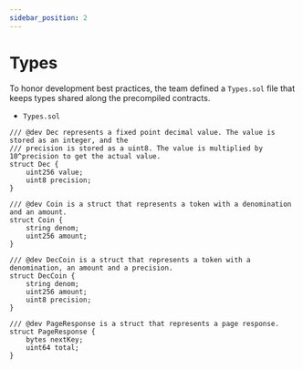 ```yaml
---
sidebar_position: 2
---
```


# Types

To honor development best practices,
the team defined a `Types.sol` file that keeps types shared along the precompiled contracts.

- `Types.sol`

```solidity
/// @dev Dec represents a fixed point decimal value. The value is stored as an integer, and the
/// precision is stored as a uint8. The value is multiplied by 10^precision to get the actual value.
struct Dec {
    uint256 value;
    uint8 precision;
}

/// @dev Coin is a struct that represents a token with a denomination and an amount.
struct Coin {
    string denom;
    uint256 amount;
}

/// @dev DecCoin is a struct that represents a token with a denomination, an amount and a precision.
struct DecCoin {
    string denom;
    uint256 amount;
    uint8 precision;
}

/// @dev PageResponse is a struct that represents a page response.
struct PageResponse {
    bytes nextKey;
    uint64 total;
}
```
